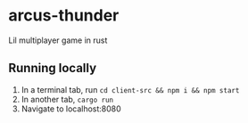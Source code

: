 # arcus-thunder
Lil multiplayer game in rust

## Running locally
1. In a terminal tab, run `cd client-src && npm i && npm start`
1. In another tab, `cargo run`
1. Navigate to localhost:8080
